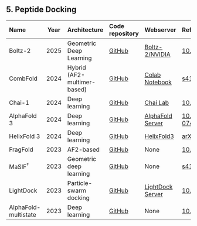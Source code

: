 ## 5. Peptide Docking

| **Name**    | **Year** | **Architecture**            | **Code repository**                                                  | **Webserver**                                                                                   | **Reference**                                               |
|:------------|:--------:|:----------------------------|:---------------------------------------------------------------------|:------------------------------------------------------------------------------------------------|:------------------------------------------------------------|
| Boltz-2   | 2025     |  Geometric Deep Learning | [GitHub](https://github.com/jwohlwend/boltz)     | [Boltz-2/NVIDIA](https://build.nvidia.com/mit/boltz2)                                                                                 | [10.1101/2025.06.14.659707](10.1101/2025.06.14.659707)        |
| CombFold    | 2024     | Hybrid (AF2-multimer-based) | [GitHub](https://github.com/dina-lab3D/CombFold)                     | [Colab Notebook](https://colab.research.google.com/github/dina-lab3D/CombFold/blob/master/CombFold.ipynb) | [s41592-024-02174-0](https://doi.org/10.1038/s41592-024-02174-0) |
| Chai-1                | 2024     | Deep learning                                  | [GitHub](https://github.com/chaidiscovery/chai-lab)            | [Chai Lab](https://lab.chaidiscovery.com/)                                     | [10.1101/2024.10.10.615955](https://doi.org/10.1101/2024.10.10.615955)       |
| AlphaFold 3           | 2024     | Deep learning                                  | [GitHub](https://github.com/google-deepmind/alphafold3)        | [AlphaFold Server](https://alphafoldserver.com/)                               | [10.1038/s41586-024-07487-w](https://doi.org/10.1038/s41586-024-07487-w)     |
| HelixFold 3   | 2024     | Deep learning                                  | [GitHub](https://github.com/PaddlePaddle/PaddleHelix)          | [HelixFold3](https://paddlehelix.baidu.com/app/all/helixfold3/forecast)        | [arXiv:2408.16975](https://arxiv.org/abs/2408.16975)                         |
| FragFold    | 2023     | AF2-based                   | [GitHub](https://github.com/swanss/FragFold)                         | None                                                                                            | [10.1101/2023.12.19.572389](https://doi.org/10.1101/2023.12.19.572389) |
| MaSIF<sup>†</sup>   | 2023     | Geometric deep learning   | [GitHub](https://github.com/LPDI-EPFL/masif_seed)                    | None                                                                                            | [s41586-023-05993-x](https://doi.org/10.1038/s41586-023-05993-x)        |
| LightDock  | 2023     | Particle-swarm docking      | [GitHub](https://github.com/lightdock)                               | [LightDock Server](https://server.lightdock.org/)                                               | [10.1093/nar/gkad327](https://doi.org/10.1093/nar/gkad327)            |
| AlphaFold-multistate  | 2023     | Deep learning                                  | [GitHub](https://github.com/huhlim/alphafold-multistate)       | None                                                                           | [10.1002/prot.26382](https://doi.org/10.1002/prot.26382)                     |





